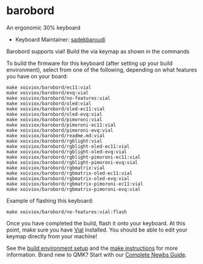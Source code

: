 # barobord

An ergonomic 30% keyboard

* Keyboard Maintainer: [sadekbaroudi](https://github.com/sadekbaroudi)

Barobord supports vial! Build the via keymap as shown in the commands

To build the firmware for this keyboard (after setting up your build environment), select from one of the following, depending on what features you have on your board:

    make xoiviox/barobord/ec11:vial
    make xoiviox/barobord/evq:vial
    make xoiviox/barobord/no-features:vial
    make xoiviox/barobord/oled:vial
    make xoiviox/barobord/oled-ec11:vial
    make xoiviox/barobord/oled-evq:vial
    make xoiviox/barobord/pimoroni:vial
    make xoiviox/barobord/pimoroni-ec11:vial
    make xoiviox/barobord/pimoroni-evq:vial
    make xoiviox/barobord/readme.md:vial
    make xoiviox/barobord/rgblight:vial
    make xoiviox/barobord/rgblight-oled-ec11:vial
    make xoiviox/barobord/rgblight-oled-evq:vial
    make xoiviox/barobord/rgblight-pimoroni-ec11:vial
    make xoiviox/barobord/rgblight-pimoroni-evq:vial
    make xoiviox/barobord/rgbmatrix:vial
    make xoiviox/barobord/rgbmatrix-oled-ec11:vial
    make xoiviox/barobord/rgbmatrix-oled-evq:vial
    make xoiviox/barobord/rgbmatrix-pimoroni-ec11:vial
    make xoiviox/barobord/rgbmatrix-pimoroni-evq:vial

Example of flashing this keyboard:

    make xoiviox/barobord/no-features:vial:flash


Once you have completed the build, flash it onto your keyboard. At this point, make sure you have [Vial](https://get.vial.today/) installed. You should be able to edit your keymap directly from your machine!

See the [build environment setup](https://docs.qmk.fm/#/getting_started_build_tools) and the [make instructions](https://docs.qmk.fm/#/getting_started_make_guide) for more information. Brand new to QMK? Start with our [Complete Newbs Guide](https://docs.qmk.fm/#/newbs).
